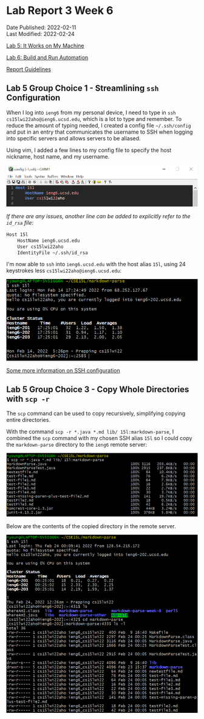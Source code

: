# Lab Report 3 Week 6

Date Published: 2022-02-11  
Last Modified: 2022-02-24  

[Lab 5: It Works on My Machine](https://ucsd-cse15l-w22.github.io/week/week5/)

[Lab 6: Build and Run Automation](https://ucsd-cse15l-w22.github.io/week/week6/)

[Report Guidelines](https://ucsd-cse15l-w22.github.io/week/week6/#week-6-lab-report)

## Lab 5 Group Choice 1 - Streamlining `ssh` Configuration

When I log into `ieng6` from my personal device, I need to type in `ssh cs15lwi22aho@ieng6.ucsd.edu`, which is a lot to type and remember. To reduce the amount of typing needed, I created a config file `~/.ssh/config` and put in an entry that communicates the username to SSH when logging into specific servers and allows servers to be aliased.

Using vim, I added a few lines to my config file to specify the host nickname, host name, and my username.  

![5-ssh-config-file](Images/5-ssh-config-file.png)

_If there are any issues, another line can be added to explicitly refer to the `id_rsa` file:_  
```
Host 15l
	HostName ieng6.ucsd.edu
	User cs15lwi22aho
	IdentityFile ~/.ssh/id_rsa
```

I'm now able to `ssh` into `ieng6.ucsd.edu` with the host alias `15l`, using 24 keystrokes less `cs15lwi22aho@ieng6.ucsd.edu`:  

![5-ssh-config](Images/5-ssh-config.PNG)

[Some more information on SSH configuration](https://linuxize.com/post/using-the-ssh-config-file/)  

## Lab 5 Group Choice 3 - Copy Whole Directories with `scp -r`  

The `scp` command can be used to copy recursively, simplifying copying entire directories.  

With the command `scp -r *.java *.md lib/ 15l:markdown-parse`, I combined the `scp` command with my chosen SSH alias `15l` so I could copy the `markdown-parse` directory to the `ieng6` remote server:  

![5-scp-ssh](Images/5-scp-ssh.png)

Below are the contents of the copied directory in the remote server.

![5-scp-ieng6](Images/5-scp-ieng6.png)
